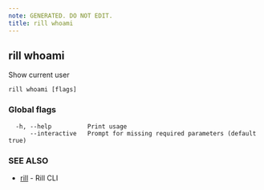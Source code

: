 ```yaml
---
note: GENERATED. DO NOT EDIT.
title: rill whoami
---
```

## rill whoami

Show current user

```
rill whoami [flags]
```

### Global flags

```
  -h, --help          Print usage
      --interactive   Prompt for missing required parameters (default true)
```

### SEE ALSO

* [rill](cli.md)	 - Rill CLI

